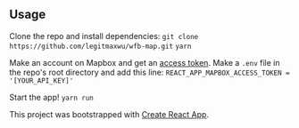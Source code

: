 ## Usage

Clone the repo and install dependencies:
`git clone https://github.com/legitmaxwu/wfb-map.git`
`yarn`

Make an account on Mapbox and get an [access token](https://account.mapbox.com/access-tokens/). Make a `.env` file in the repo's root directory and add this line:
`REACT_APP_MAPBOX_ACCESS_TOKEN = '[YOUR_API_KEY]'`

Start the app!
`yarn run`

This project was bootstrapped with [Create React App](https://github.com/facebook/create-react-app).

